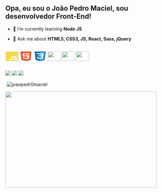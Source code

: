 ## Opa, eu sou o João Pedro Maciel, sou desenvolvedor Front-End!

- 🌱 I’m currently learning  **Node JS**

- 💬 Ask me about **HTML5, CSS3, JS, React, Sass, jQuery**


<div style="display: inline_block"><br>
  <img align="center" alt="Rafa-Js" height="30" width="40" src="https://raw.githubusercontent.com/devicons/devicon/master/icons/javascript/javascript-plain.svg">
  <img align="center" alt="Rafa-HTML" height="30" width="40" src="https://raw.githubusercontent.com/devicons/devicon/master/icons/html5/html5-original.svg">
  <img align="center" alt="Rafa-CSS" height="30" width="40" src="https://raw.githubusercontent.com/devicons/devicon/master/icons/css3/css3-original.svg">
  <img align="center" height="30" width="40" src="https://cdn.jsdelivr.net/gh/devicons/devicon/icons/react/react-original.svg" />
  <img align="center" height="30" width="40" src="https://cdn.jsdelivr.net/gh/devicons/devicon/icons/sass/sass-original.svg" /> 
  <img align="center" height="30" width="40" src="https://cdn.jsdelivr.net/gh/devicons/devicon/icons/jquery/jquery-original.svg" />
            
          
            
                   
          
</div>
  
  ##
  
 
<div> 

  
  <a href="https://www.instagram.com/j.pedr0zzx/" target="_blank"><img src="https://img.shields.io/badge/-Instagram-%23E4405F?style=for-the-badge&logo=instagram&logoColor=white" target="_blank"></a>
  <a href = "joaopedromaciel007@gmail.com"><img src="https://img.shields.io/badge/-Gmail-%23333?style=for-the-badge&logo=gmail&logoColor=white" target="_blank"></a>
  <a href="https://www.linkedin.com/in/joão-pedro-maciel-957544235/" target="_blank"><img src="https://img.shields.io/badge/-LinkedIn-%230077B5?style=for-the-badge&logo=linkedin&logoColor=white" target="_blank"></a> 
  
</div>



<p>&nbsp;<img align="center" src="https://github-readme-stats.vercel.app/api?username=joaopedr0maciel&show_icons=true&locale=en" alt="joaopedr0maciel" /></p>


<img src="https://github.com/JoaoPedr0Maciel/JoaoPedr0Maciel/assets/146394493/25976bb2-aa90-4812-a856-6f469fc82e04" width="470" height="300">




